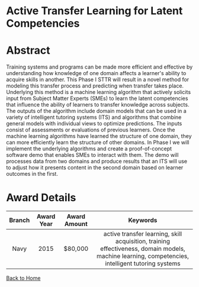 
Active Transfer Learning for Latent Competencies
================================================

# Abstract


Training systems and programs can be made more efficient and effective by understanding how knowledge of one domain affects a learner's ability to acquire skills in another. This Phase I STTR will result in a novel method for modeling this transfer process and predicting when transfer takes place. Underlying this method is a machine learning algorithm that actively solicits input from Subject Matter Experts (SMEs) to learn the latent competencies that influence the ability of learners to transfer knowledge across subjects. The outputs of the algorithm include domain models that can be used in a variety of intelligent tutoring systems (ITS) and algorithms that combine general models with individual views to optimize predictions. The inputs consist of assessments or evaluations of previous learners. Once the machine learning algorithms have learned the structure of one domain, they can more efficiently learn the structure of other domains. In Phase I we will implement the underlying algorithms and create a proof-of-concept software demo that enables SMEs to interact with them. The demo will processes data from two domains and produce results that an ITS will use to adjust how it presents content in the second domain based on learner outcomes in the first.  

# Award Details

|Branch|Award Year|Award Amount|Keywords|
| :---: | :---: | :---: | :---: |
|Navy|2015|$80,000|active transfer learning, skill acquisition, training effectiveness, domain models, machine learning, competencies, intelligent tutoring systems|
  
  


[Back to Home](https://github.com/chrischow/dod_sbir_awards#1922)